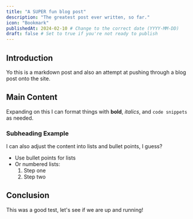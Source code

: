 ```yaml
---
title: "A SUPER fun blog post"
description: "The greatest post ever written, so far."
icon: "Bookmark"
publishedAt: 2024-02-10 # Change to the correct date (YYYY-MM-DD)
draft: false # Set to true if you're not ready to publish
---
```


## Introduction

Yo this is a markdown post and also an attempt at pushing through a blog post onto the site.

## Main Content

Expanding on this I can format things with **bold**, *italics*, and `code snippets` as needed.

### Subheading Example

I can also adjust the content into lists and bullet points, I guess?

- Use bullet points for lists
- Or numbered lists:
  1. Step one
  2. Step two

## Conclusion

This was a good test, let's see if we are up and running!
